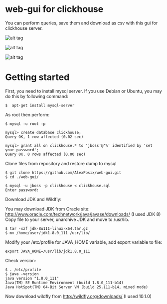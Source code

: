# web-gui for clickhouse
You can perform queries, save them and download as csv with this gui for clickhouse server. 

![alt tag](https://github.com/AlexPosix/web-gui/blob/master/images/login.jpg)

![alt tag](https://github.com/AlexPosix/web-gui/blob/master/images/query.jpg)

![alt tag](https://github.com/AlexPosix/web-gui/blob/master/images/save.jpg)

# Getting started

First, you need to install mysql server. If you use Debian or Ubuntu, you may do this by following command:

```
$  apt-get install mysql-server
```
As root then perform:
```
$ mysql -u root -p

mysql> create database clickhouse;
Query OK, 1 row affected (0.02 sec)

mysql> grant all on clickhouse.* to 'jboss'@'%' identified by 'set your password';
Query OK, 0 rows affected (0.00 sec)

```
Clone files from repository and restore dump to mysql
```
$ git clone https://github.com/AlexPosix/web-gui.git
$ cd ./web-gui/

$ mysql -u jboss -p clickhouse < clickhouse.sql
Enter password:
```

Download JDK and Wildfly:

You may download JDK from Oracle site: <br />
http://www.oracle.com/technetwork/java/javase/downloads/ (I used JDK 8)<br />
Copy file to your server, unarchive JDK and move to /usr/lib.
```
$ tar -xzf jdk-8u111-linux-x64.tar.gz
$ mv /home/user/jdk1.8.0_111 /usr/lib/
```
Modify your /etc/profile for JAVA_HOME variable, add export variable to file:
```
export JAVA_HOME=/usr/lib/jdk1.8.0_111
```
Check version:
```
$ . /etc/profile
$ java -version
java version "1.8.0_111"
Java(TM) SE Runtime Environment (build 1.8.0_111-b14)
Java HotSpot(TM) 64-Bit Server VM (build 25.111-b14, mixed mode)
```
Now download wildfly from http://wildfly.org/downloads/ (I used 10.1.0) <br />
